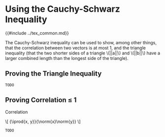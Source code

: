 # Using the Cauchy-Schwarz Inequality

{{#include ../tex_common.md}}

The Cauchy-Schwarz inequality can be used to show, among other things, that the correlation between two vectors is at most 1, and the triangle inequality (that the two shorter sides of a triangle \\(||a||\\) and \\(||b||\\) have a larger combined length than the longest side of the triangle).

## Proving the Triangle Inequality

`TODO`

## Proving Correlation ≤ 1

Correlation

\\[
 {\iprod{x, y}}{\norm{x}\norm{y}}
\\]

`TODO`

